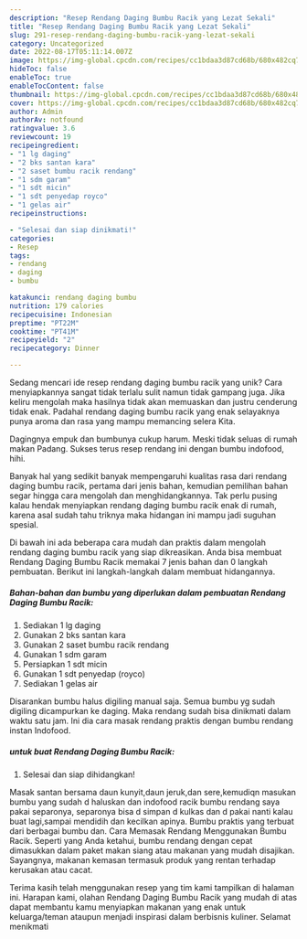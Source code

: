 ```yaml
---
description: "Resep Rendang Daging Bumbu Racik yang Lezat Sekali"
title: "Resep Rendang Daging Bumbu Racik yang Lezat Sekali"
slug: 291-resep-rendang-daging-bumbu-racik-yang-lezat-sekali
category: Uncategorized
date: 2022-08-17T05:11:14.007Z
image: https://img-global.cpcdn.com/recipes/cc1bdaa3d87cd68b/680x482cq70/rendang-daging-bumbu-racik-foto-resep-utama.jpg
hideToc: false
enableToc: true
enableTocContent: false
thumbnail: https://img-global.cpcdn.com/recipes/cc1bdaa3d87cd68b/680x482cq70/rendang-daging-bumbu-racik-foto-resep-utama.jpg
cover: https://img-global.cpcdn.com/recipes/cc1bdaa3d87cd68b/680x482cq70/rendang-daging-bumbu-racik-foto-resep-utama.jpg
author: Admin
authorAv: notfound
ratingvalue: 3.6
reviewcount: 19
recipeingredient:
- "1 lg daging"
- "2 bks santan kara"
- "2 saset bumbu racik rendang"
- "1 sdm garam"
- "1 sdt micin"
- "1 sdt penyedap royco"
- "1 gelas air"
recipeinstructions:

- "Selesai dan siap dinikmati!"
categories:
- Resep
tags:
- rendang
- daging
- bumbu

katakunci: rendang daging bumbu 
nutrition: 179 calories
recipecuisine: Indonesian
preptime: "PT22M"
cooktime: "PT41M"
recipeyield: "2"
recipecategory: Dinner

---
```





Sedang mencari ide resep rendang daging bumbu racik yang unik? Cara menyiapkannya sangat tidak terlalu sulit namun tidak gampang juga. Jika keliru mengolah maka hasilnya tidak akan memuaskan dan justru cenderung tidak enak. Padahal rendang daging bumbu racik yang enak selayaknya punya aroma dan rasa yang mampu memancing selera Kita.





Dagingnya empuk dan bumbunya cukup harum. Meski tidak seluas di rumah makan Padang. Sukses terus resep rendang ini dengan bumbu indofood, hihi.

Banyak hal yang sedikit banyak mempengaruhi kualitas rasa dari rendang daging bumbu racik, pertama dari jenis bahan, kemudian pemilihan bahan segar hingga cara mengolah dan menghidangkannya. Tak perlu pusing kalau hendak menyiapkan rendang daging bumbu racik enak di rumah, karena asal sudah tahu triknya maka hidangan ini mampu jadi suguhan spesial.






Di bawah ini ada beberapa cara mudah dan praktis dalam mengolah rendang daging bumbu racik yang siap dikreasikan. Anda bisa membuat Rendang Daging Bumbu Racik memakai 7 jenis bahan dan 0 langkah pembuatan. Berikut ini langkah-langkah dalam membuat hidangannya.

<!--inarticleads1-->

##### Bahan-bahan dan bumbu yang diperlukan dalam pembuatan Rendang Daging Bumbu Racik:

1. Sediakan 1 lg daging
1. Gunakan 2 bks santan kara
1. Gunakan 2 saset bumbu racik rendang
1. Gunakan 1 sdm garam
1. Persiapkan 1 sdt micin
1. Gunakan 1 sdt penyedap (royco)
1. Sediakan 1 gelas air


Disarankan bumbu halus digiling manual saja. Semua bumbu yg sudah digiling dicampurkan ke daging. Maka rendang sudah bisa dinikmati dalam waktu satu jam. Ini dia cara masak rendang praktis dengan bumbu rendang instan Indofood. 

<!--inarticleads2-->

#####  untuk buat Rendang Daging Bumbu Racik:


1. Selesai dan siap dihidangkan!

Masak santan bersama daun kunyit,daun jeruk,dan sere,kemudiqn masukan bumbu yang sudah d haluskan dan indofood racik bumbu rendang saya pakai separonya, separonya bisa d simpan d kulkas dan d pakai nanti kalau buat lagi,sampai mendidih dan kecilkan apinya. Bumbu praktis yang terbuat dari berbagai bumbu dan. Cara Memasak Rendang Menggunakan Bumbu Racik. Seperti yang Anda ketahui, bumbu rendang dengan cepat dimasukkan dalam paket makan siang atau makanan yang mudah disajikan. Sayangnya, makanan kemasan termasuk produk yang rentan terhadap kerusakan atau cacat. 

Terima kasih telah menggunakan resep yang tim kami tampilkan di halaman ini. Harapan kami, olahan Rendang Daging Bumbu Racik yang mudah di atas dapat membantu kamu menyiapkan makanan yang enak untuk keluarga/teman ataupun menjadi inspirasi dalam berbisnis kuliner. Selamat menikmati
